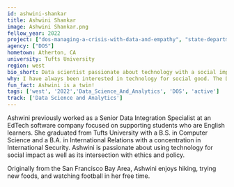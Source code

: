 ```yaml
---
id: ashwini-shankar
title: Ashwini Shankar
image: Ashwini Shankar.png
fellow_year: 2022
project: ["dos-managing-a-crisis-with-data-and-empathy", "state-department-leveraging-data-to-support-the-release-of-222-nicaraguan-political-prisoners"]
agency: ["DOS"]
hometown: Atherton, CA
university: Tufts University
region: west
bio_short: Data scientist passionate about technology with a social impact
why: I have always been interested in technology for social good. The Digital Corps perfectly matches what I wanted to do with my degree and skillset, and it seemed like an incredible opportunity to make meaningful change because working in government provides a chance to have a broad impact and support policy-making through technology.
fun_fact: Ashwini is a twin!
tags: ['west', '2022','Data_Science_And_Analytics', 'DOS', 'active']
track: ['Data Science and Analytics']
---
```


Ashwini previously worked as a Senior Data Integration Specialist at an EdTech software company focused on supporting students who are English learners. She graduated from Tufts University with a B.S. in Computer Science and a B.A. in International Relations with a concentration in International Security. Ashwini is passionate about using technology for social impact as well as its intersection with ethics and policy. 

Originally from the San Francisco Bay Area, Ashwini enjoys hiking, trying new foods, and watching football in her free time.
